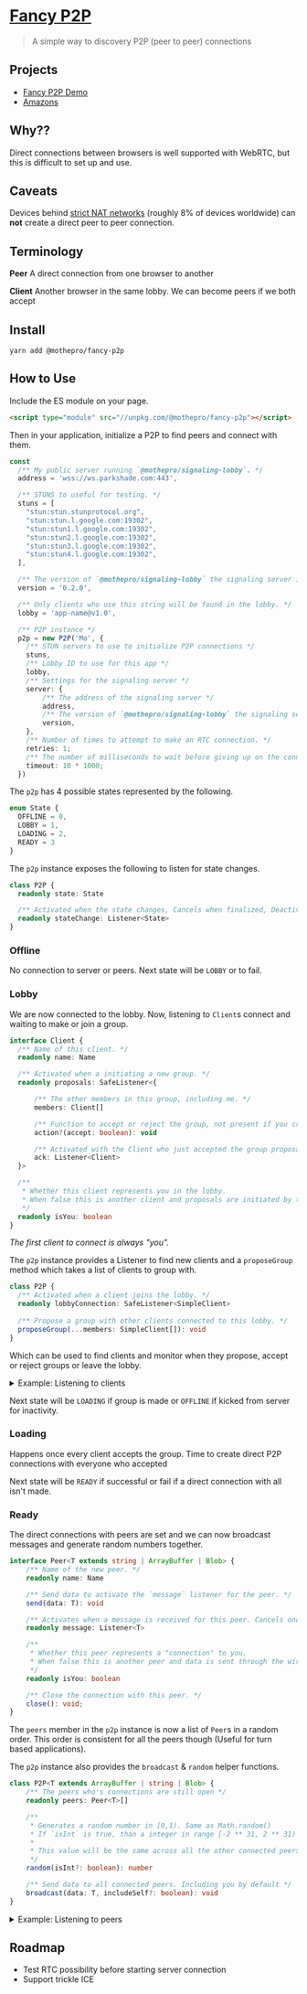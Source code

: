 # [Fancy P2P](https://mothepro.github.io/fancy-p2p)

> A simple way to discovery P2P (peer to peer) connections

## Projects

+ [Fancy P2P Demo](https://mothepro.github.io/fancy-p2p)
+ [Amazons](https://amazons.parkshade.com)

## Why??

Direct connections between browsers is well supported with WebRTC, but this is difficult to set up and use.

## Caveats

Devices behind [strict NAT networks](https://developers.google.com/talk/libjingle/important_concepts?csw=1#portssocketsconnections) (roughly 8% of devices worldwide) can **not** create a direct peer to peer connection.

## Terminology

**Peer** A direct connection from one browser to another

**Client** Another browser in the same lobby. We can become peers if we both accept

## Install

`yarn add @mothepro/fancy-p2p`

## How to Use

Include the ES module on your page.

```html
<script type="module" src="//unpkg.com/@mothepro/fancy-p2p"></script>
```

Then in your application, initialize a P2P to find peers and connect with them.

```typescript
const
  /** My public server running `@mothepro/signaling-lobby`. */
  address = 'wss://ws.parkshade.com:443',

  /** STUNS to useful for testing. */
  stuns = [
    "stun:stun.stunprotocol.org",
    "stun:stun.l.google.com:19302",
    "stun:stun1.l.google.com:19302",
    "stun:stun2.l.google.com:19302",
    "stun:stun3.l.google.com:19302",
    "stun:stun4.l.google.com:19302",
  ],

  /** The version of `@mothepro/signaling-lobby` the signaling server is running */
  version = '0.2.0',

  /** Only clients who use this string will be found in the lobby. */
  lobby = 'app-name@v1.0',

  /** P2P instance */
  p2p = new P2P('Mo', {
    /** STUN servers to use to initialize P2P connections */
    stuns,
    /** Lobby ID to use for this app */
    lobby,
    /** Settings for the signaling server */
    server: {
        /** The address of the signaling server */
        address,
        /** The version of `@mothepro/signaling-lobby` the signaling server is running */
        version,
    },
    /** Number of times to attempt to make an RTC connection. */
    retries: 1;
    /** The number of milliseconds to wait before giving up on the connection. */
    timeout: 10 * 1000;
  })
```

The `p2p` has 4 possible states represented by the following.

```typescript
enum State {
  OFFLINE = 0,
  LOBBY = 1,
  LOADING = 2,
  READY = 3
}
```

The `p2p` instance exposes the following to listen for state changes.

```typescript
class P2P {
  readonly state: State

  /** Activated when the state changes, Cancels when finalized, Deactivates when error is throw. */
  readonly stateChange: Listener<State>
}
```

### Offline

No connection to server or peers.
Next state will be `LOBBY` or to fail.

### Lobby

We are now connected to the lobby. Now, listening to `Client`s connect and waiting to make or join a group.

```typescript
interface Client {
  /** Name of this client. */
  readonly name: Name

  /** Activated when a initiating a new group. */
  readonly proposals: SafeListener<{

      /** The other members in this group, including me. */
      members: Client[]

      /** Function to accept or reject the group, not present if you created the group */
      action?(accept: boolean): void

      /** Activated with the Client who just accepted the group proposal. Deactivates when someone rejects. */
      ack: Listener<Client>
  }>

  /**
   * Whether this client represents you in the lobby.
   * When false this is another client and proposals are initiated by them.
   */
  readonly isYou: boolean
}
```

*The first client to connect is always "you".*

The `p2p` instance provides a Listener to find new clients and a `proposeGroup` method which takes a list of clients to group with.

```typescript
class P2P {
  /** Activated when a client joins the lobby. */
  readonly lobbyConnection: SafeListener<SimpleClient>
  
  /** Propose a group with other clients connected to this lobby. */
  proposeGroup(...members: SimpleClient[]): void
}
```

Which can be used to find clients and monitor when they propose, accept or reject groups or leave the lobby.

<details>

  <summary>Example: Listening to clients</summary>

```typescript
async function bindClientProposals(client: Client) {
  for await (const { members, ack, action } of client.proposals) {
    const groupName =  members.map(client => client.name).join(', ') + ' & you'
    console.log('Group proposed for ', groupName)
    this.bindProposalAcks(groupName, ack)

    if (action) // not present if I created the group
      action(confirm('Want to join group with ' + groupName))
  }
  console.log(client.name, 'has left the lobby')
}

async function bindProposalAcks(groupName: string, ack: Listener<Client>) {
  try {
    for await (const client of ack)
      console.log(client.name, 'accepted invitation with', groupName)
  } catch (err) {
    if (err.client) // if present, this is the client who rejected
      console.error(err, err.client.name, 'rejected invitation to group with', groupName)
    else
      console.error(err, 'Group closed with', groupName)
  }
}

for await (const client of p2p.lobbyConnection) {
  console.log(client.name, 'has joined the lobby')
  this.bindClientProposals(client)
}
```

</details>

Next state will be `LOADING` if group is made or `OFFLINE` if kicked from server for inactivity.

### Loading

Happens once every client accepts the group.
Time to create direct P2P connections with everyone who accepted

Next state will be `READY` if successful or fail if a direct connection with all isn't made.

### Ready

The direct connections with peers are set and we can now broadcast messages and generate random numbers together.

```typescript
interface Peer<T extends string | ArrayBuffer | Blob> {
    /** Name of the new peer. */
    readonly name: Name

    /** Send data to activate the `message` listener for the peer. */
    send(data: T): void

    /** Activates when a message is received for this peer. Cancels once the connection is closed. */
    readonly message: Listener<T>

    /**
     * Whether this peer represents a "connection" to you.
     * When false this is another peer and data is sent through the wire.
     */
    readonly isYou: boolean

    /** Close the connection with this peer. */
    close(): void;
}
```

The `peers` member in the `p2p` instance is now a list of `Peer`s in a random order.
This order is consistent for all the peers though (Useful for turn based applications).

The `p2p` instance also provides the `broadcast` & `random` helper functions.

```typescript
class P2P<T extends ArrayBuffer | string | Blob> {
    /** The peers who's connections are still open */
    readonly peers: Peer<T>[]

    /**
     * Generates a random number in [0,1). Same as Math.random()
     * If `isInt` is true, than a integer in range [-2 ** 31, 2 ** 31) is generated.
     *
     * This value will be the same across all the other connected peers.
     */
    random(isInt?: boolean): number

    /** Send data to all connected peers. Including you by default */
    broadcast(data: T, includeSelf?: boolean): void
}
```


<details>

  <summary>Example: Listening to peers</summary>

```typescript
async function bindPeerMessages(peer: Peer) {
  try {
    for await (const data of peer.message)
      console.log(peer.name, 'sent', data)
  } catch (err) {
    console.error(err)
  }
  console.log('Closed direct connection with', peer.name)
}

for (const peer of p2p.peers)
  this.bindPeerMessages(peer)
```

</details>

## Roadmap

+ Test RTC possibility before starting server connection
+ Support trickle ICE
